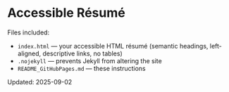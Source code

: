 # Accessible Résumé 

Files included:
- `index.html` — your accessible HTML résumé (semantic headings, left-aligned, descriptive links, no tables)
- `.nojekyll` — prevents Jekyll from altering the site
- `README_GitHubPages.md` — these instructions

Updated: 2025-09-02
